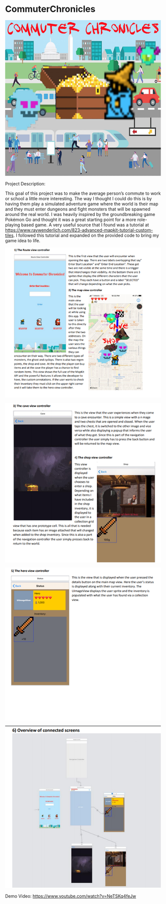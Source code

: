 # CommuterChronicles


![AppIcon](https://github.com/phr-nk/CommuterChronicles/blob/master/MapQuest/Assets.xcassets/AppIcon.appiconset/1024.png)


Project Description: 

This goal of this project was to make the average person’s commute to work or school a little more interesting.  The way I thought I could do this is by having them play a simulated adventure game where the world is their map and they must enter dungeons and fight monsters that will be spawned around the real world. I was heavily inspired by the groundbreaking game Pokémon Go and thought it was a great starting point for a more role-playing based game. A very useful source that I found was a tutorial at https://www.raywenderlich.com/823-advanced-mapkit-tutorial-custom-tiles. I followed this tutorial and expanded on the provided code to bring my game idea to life.  

![AppView1](https://github.com/phr-nk/CommuterChronicles/blob/master/MapQuest/Assets.xcassets/appview1.png)

![AppView2](https://github.com/phr-nk/CommuterChronicles/blob/master/MapQuest/Assets.xcassets/appview2.png)

![AppView3](https://github.com/phr-nk/CommuterChronicles/blob/master/MapQuest/Assets.xcassets/appview3.png)

![Connected](https://github.com/phr-nk/CommuterChronicles/blob/master/MapQuest/Assets.xcassets/connected.png)

Demo Video:
https://www.youtube.com/watch?v=NeTSKq4feJw
